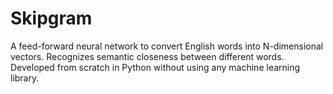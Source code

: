 # Skipgram
A feed-forward neural network to convert English words into N-dimensional vectors. Recognizes semantic closeness between different words. Developed from scratch in Python without using any machine learning library.
